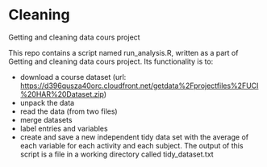 # Cleaning
Getting and cleaning data cours project

This repo contains a script named run_analysis.R, written as a part of Getting and cleaning data cours project.
Its functionality is to:
- download a course dataset (url: https://d396qusza40orc.cloudfront.net/getdata%2Fprojectfiles%2FUCI%20HAR%20Dataset.zip)
- unpack the data
- read the data (from two files)
- merge datasets
- label entries and variables
- create and save a new independent tidy data set with the average of each variable for each activity and each subject.
The output of this script is a file in a working directory called tidy_dataset.txt
